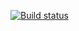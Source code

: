 [![Build status](https://ci.appveyor.com/api/projects/status/937e7msd8u385c4i/branch/main?svg=true)](https://ci.appveyor.com/project/IlinykhElena/test-automation-1-2-api-ci/branch/main)